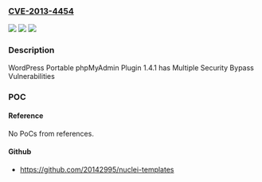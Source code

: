 ### [CVE-2013-4454](https://cve.mitre.org/cgi-bin/cvename.cgi?name=CVE-2013-4454)
![](https://img.shields.io/static/v1?label=Product&message=Portable%20phpMyAdmin%20Plugin&color=blue)
![](https://img.shields.io/static/v1?label=Version&message=1.4.1%20&color=brightgreen)
![](https://img.shields.io/static/v1?label=Vulnerability&message=Security%20Bypass&color=brightgreen)

### Description

WordPress Portable phpMyAdmin Plugin 1.4.1 has Multiple Security Bypass Vulnerabilities

### POC

#### Reference
No PoCs from references.

#### Github
- https://github.com/20142995/nuclei-templates


